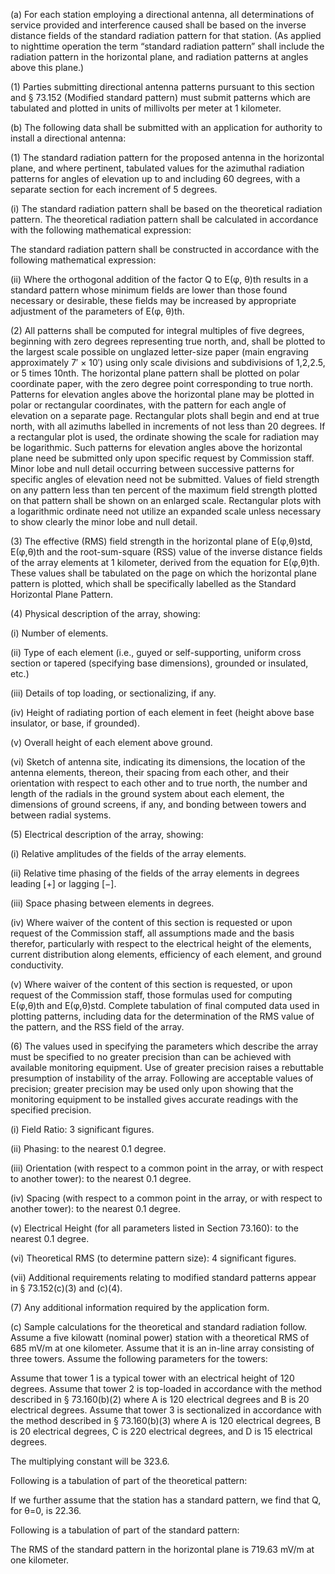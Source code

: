 (a) For each station employing a directional antenna, all determinations of service provided and interference caused shall be based on the inverse distance fields of the standard radiation pattern for that station. (As applied to nighttime operation the term “standard radiation pattern” shall include the radiation pattern in the horizontal plane, and radiation patterns at angles above this plane.)

(1) Parties submitting directional antenna patterns pursuant to this section and § 73.152 (Modified standard pattern) must submit patterns which are tabulated and plotted in units of millivolts per meter at 1 kilometer.
              

(b) The following data shall be submitted with an application for authority to install a directional antenna:

(1) The standard radiation pattern for the proposed antenna in the horizontal plane, and where pertinent, tabulated values for the azimuthal radiation patterns for angles of elevation up to and including 60 degrees, with a separate section for each increment of 5 degrees.

(i) The standard radiation pattern shall be based on the theoretical radiation pattern. The theoretical radiation pattern shall be calculated in accordance with the following mathematical expression:

The standard radiation pattern shall be constructed in accordance with the following mathematical expression:

(ii) Where the orthogonal addition of the factor Q to E(φ, θ)th results in a standard pattern whose minimum fields are lower than those found necessary or desirable, these fields may be increased by appropriate adjustment of the parameters of E(φ, θ)th.

(2) All patterns shall be computed for integral multiples of five degrees, beginning with zero degrees representing true north, and, shall be plotted to the largest scale possible on unglazed letter-size paper (main engraving approximately 7′ × 10′) using only scale divisions and subdivisions of 1,2,2.5, or 5 times 10nth. The horizontal plane pattern shall be plotted on polar coordinate paper, with the zero degree point corresponding to true north. Patterns for elevation angles above the horizontal plane may be plotted in polar or rectangular coordinates, with the pattern for each angle of elevation on a separate page. Rectangular plots shall begin and end at true north, with all azimuths labelled in increments of not less than 20 degrees. If a rectangular plot is used, the ordinate showing the scale for radiation may be logarithmic. Such patterns for elevation angles above the horizontal plane need be submitted only upon specific request by Commission staff. Minor lobe and null detail occurring between successive patterns for specific angles of elevation need not be submitted. Values of field strength on any pattern less than ten percent of the maximum field strength plotted on that pattern shall be shown on an enlarged scale. Rectangular plots with a logarithmic ordinate need not utilize an expanded scale unless necessary to show clearly the minor lobe and null detail.

(3) The effective (RMS) field strength in the horizontal plane of E(φ,θ)std, E(φ,θ)th and the root-sum-square (RSS) value of the inverse distance fields of the array elements at 1 kilometer, derived from the equation for E(φ,θ)th. These values shall be tabulated on the page on which the horizontal plane pattern is plotted, which shall be specifically labelled as the Standard Horizontal Plane Pattern.

(4) Physical description of the array, showing:

(i) Number of elements.
              

(ii) Type of each element (i.e., guyed or self-supporting, uniform cross section or tapered (specifying base dimensions), grounded or insulated, etc.)

(iii) Details of top loading, or sectionalizing, if any.

(iv) Height of radiating portion of each element in feet (height above base insulator, or base, if grounded).

(v) Overall height of each element above ground.

(vi) Sketch of antenna site, indicating its dimensions, the location of the antenna elements, thereon, their spacing from each other, and their orientation with respect to each other and to true north, the number and length of the radials in the ground system about each element, the dimensions of ground screens, if any, and bonding between towers and between radial systems.

(5) Electrical description of the array, showing:

(i) Relative amplitudes of the fields of the array elements.

(ii) Relative time phasing of the fields of the array elements in degrees leading [+] or lagging [−].

(iii) Space phasing between elements in degrees.

(iv) Where waiver of the content of this section is requested or upon request of the Commission staff, all assumptions made and the basis therefor, particularly with respect to the electrical height of the elements, current distribution along elements, efficiency of each element, and ground conductivity.

(v) Where waiver of the content of this section is requested, or upon request of the Commission staff, those formulas used for computing E(φ,θ)th and E(φ,θ)std. Complete tabulation of final computed data used in plotting patterns, including data for the determination of the RMS value of the pattern, and the RSS field of the array.

(6) The values used in specifying the parameters which describe the array must be specified to no greater precision than can be achieved with available monitoring equipment. Use of greater precision raises a rebuttable presumption of instability of the array. Following are acceptable values of precision; greater precision may be used only upon showing that the monitoring equipment to be installed gives accurate readings with the specified precision.

(i) Field Ratio: 3 significant figures.

(ii) Phasing: to the nearest 0.1 degree.

(iii) Orientation (with respect to a common point in the array, or with respect to another tower): to the nearest 0.1 degree.

(iv) Spacing (with respect to a common point in the array, or with respect to another tower): to the nearest 0.1 degree.

(v) Electrical Height (for all parameters listed in Section 73.160): to the nearest 0.1 degree.

(vi) Theoretical RMS (to determine pattern size): 4 significant figures.

(vii) Additional requirements relating to modified standard patterns appear in § 73.152(c)(3) and (c)(4).

(7) Any additional information required by the application form.

(c) Sample calculations for the theoretical and standard radiation follow. Assume a five kilowatt (nominal power) station with a theoretical RMS of 685 mV/m at one kilometer. Assume that it is an in-line array consisting of three towers. Assume the following parameters for the towers:

Assume that tower 1 is a typical tower with an electrical height of 120 degrees. Assume that tower 2 is top-loaded in accordance with the method described in § 73.160(b)(2) where A is 120 electrical degrees and B is 20 electrical degrees. Assume that tower 3 is sectionalized in accordance with the method described in § 73.160(b)(3) where A is 120 electrical degrees, B is 20 electrical degrees, C is 220 electrical degrees, and D is 15 electrical degrees.

The multiplying constant will be 323.6.

Following is a tabulation of part of the theoretical pattern:

If we further assume that the station has a standard pattern, we find that Q, for θ=0, is 22.36.

Following is a tabulation of part of the standard pattern:

The RMS of the standard pattern in the horizontal plane is 719.63 mV/m at one kilometer.


